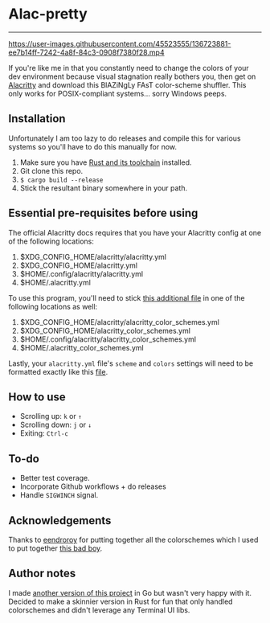 # Alac-pretty
---

https://user-images.githubusercontent.com/45523555/136723881-ee7b14ff-7242-4a8f-84c3-0908f7380f28.mp4

If you're like me in that you constantly need to change the colors of your dev environment because visual stagnation really bothers you, then get on [Alacritty](https://github.com/alacritty/alacritty) and download this BlAZiNgLy FAsT color-scheme shuffler. This only works for POSIX-compliant systems... sorry Windows peeps.

## Installation
Unfortunately I am too lazy to do releases and compile this for various systems so you'll have to do this manually for now.
1. Make sure you have [Rust and its toolchain](https://www.rust-lang.org/tools/install) installed.
2. Git clone this repo.
3. `$ cargo build --release`
4. Stick the resultant binary somewhere in your path.

## Essential pre-requisites before using
The official Alacritty docs requires that you have your Alacritty config at one of the following locations:
1. $XDG_CONFIG_HOME/alacritty/alacritty.yml
2. $XDG_CONFIG_HOME/alacritty.yml
3. $HOME/.config/alacritty/alacritty.yml
4. $HOME/.alacritty.yml

To use this program, you'll need to stick [this additional file](https://github.com/solidiquis/alac-pretty/blob/master/assets/sample_alacritty_color_schemes.yml) in one of the following locations as well:
1. $XDG_CONFIG_HOME/alacritty/alacritty_color_schemes.yml
2. $XDG_CONFIG_HOME/alacritty_color_schemes.yml
3. $HOME/.config/alacritty/alacritty_color_schemes.yml
4. $HOME/.alacritty_color_schemes.yml

Lastly, your `alacritty.yml` file's `scheme` and `colors` settings will need to be formatted exactly like this [file](https://github.com/solidiquis/alac-pretty/blob/master/assets/sample_alacritty.yml).

## How to use
- Scrolling up: `k` or `↑`
- Scrolling down: `j` or `↓`
- Exiting: `Ctrl-c`

## To-do
- Better test coverage.
- Incorporate Github workflows + do releases
- Handle `SIGWINCH` signal.

## Acknowledgements
Thanks to [eendroroy](https://github.com/eendroroy) for putting together all the colorschemes which I used to put together [this bad boy](https://github.com/solidiquis/alac-pretty/blob/master/assets/sample_alacritty_color_schemes.yml).

## Author notes
I made [another version of this project](https://github.com/solidiquis/alacpretty) in Go but wasn't very happy with it. Decided to make a skinnier version in Rust for fun that only handled colorschemes and didn't leverage any Terminal UI libs.
